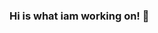 ### Hi is what iam working on! 👋

<!--

Here are some ideas to get you started:

- 🔭 I’m currently working on ... Wave
- 🌱 I’m currently learning ... Typescript
- 👯 I’m looking to collaborate on ... React
- 🤔 I’m looking for help with ... AWS
- 💬 Ask me about ... Anything
- 📫 How to reach me: ... hello@iftekharahmad.com
- 😄 Pronouns: ... He/Him
- ⚡ Fun fact: ... Creating projects constantly
-->
